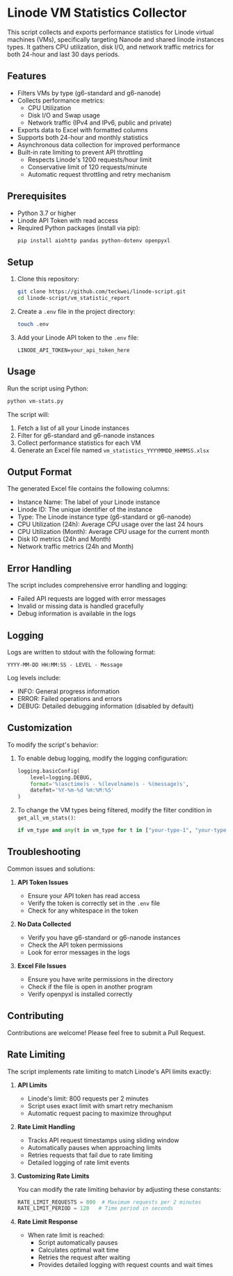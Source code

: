 # Linode VM Statistics Collector

This script collects and exports performance statistics for Linode virtual machines (VMs), specifically targeting Nanode and shared linode instances types. It gathers CPU utilization, disk I/O, and network traffic metrics for both 24-hour and last 30 days periods.

## Features

- Filters VMs by type (g6-standard and g6-nanode)
- Collects performance metrics:
  - CPU Utilization
  - Disk I/O and Swap usage
  - Network traffic (IPv4 and IPv6, public and private)
- Exports data to Excel with formatted columns
- Supports both 24-hour and monthly statistics
- Asynchronous data collection for improved performance
- Built-in rate limiting to prevent API throttling
  - Respects Linode's 1200 requests/hour limit
  - Conservative limit of 120 requests/minute
  - Automatic request throttling and retry mechanism

## Prerequisites

- Python 3.7 or higher
- Linode API Token with read access
- Required Python packages (install via pip):
  ```bash
  pip install aiohttp pandas python-dotenv openpyxl
  ```

## Setup

1. Clone this repository:
   ```bash
   git clone https://github.com/teckwei/linode-script.git
   cd linode-script/vm_statistic_report
   ```

2. Create a `.env` file in the project directory:
   ```bash
   touch .env
   ```

3. Add your Linode API token to the `.env` file:
   ```
   LINODE_API_TOKEN=your_api_token_here
   ```

## Usage

Run the script using Python:
```bash
python vm-stats.py
```

The script will:
1. Fetch a list of all your Linode instances
2. Filter for g6-standard and g6-nanode instances
3. Collect performance statistics for each VM
4. Generate an Excel file named `vm_statistics_YYYYMMDD_HHMMSS.xlsx`

## Output Format

The generated Excel file contains the following columns:
- Instance Name: The label of your Linode instance
- Linode ID: The unique identifier of the instance
- Type: The Linode instance type (g6-standard or g6-nanode)
- CPU Utilization (24h): Average CPU usage over the last 24 hours
- CPU Utilization (Month): Average CPU usage for the current month
- Disk IO metrics (24h and Month)
- Network traffic metrics (24h and Month)

## Error Handling

The script includes comprehensive error handling and logging:
- Failed API requests are logged with error messages
- Invalid or missing data is handled gracefully
- Debug information is available in the logs

## Logging

Logs are written to stdout with the following format:
```
YYYY-MM-DD HH:MM:SS - LEVEL - Message
```

Log levels include:
- INFO: General progress information
- ERROR: Failed operations and errors
- DEBUG: Detailed debugging information (disabled by default)

## Customization

To modify the script's behavior:

1. To enable debug logging, modify the logging configuration:
   ```python
   logging.basicConfig(
       level=logging.DEBUG,
       format='%(asctime)s - %(levelname)s - %(message)s',
       datefmt='%Y-%m-%d %H:%M:%S'
   )
   ```

2. To change the VM types being filtered, modify the filter condition in `get_all_vm_stats()`:
   ```python
   if vm_type and any(t in vm_type for t in ["your-type-1", "your-type-2"]):
   ```

## Troubleshooting

Common issues and solutions:

1. **API Token Issues**
   - Ensure your API token has read access
   - Verify the token is correctly set in the `.env` file
   - Check for any whitespace in the token

2. **No Data Collected**
   - Verify you have g6-standard or g6-nanode instances
   - Check the API token permissions
   - Look for error messages in the logs

3. **Excel File Issues**
   - Ensure you have write permissions in the directory
   - Check if the file is open in another program
   - Verify openpyxl is installed correctly

## Contributing

Contributions are welcome! Please feel free to submit a Pull Request.

## Rate Limiting

The script implements rate limiting to match Linode's API limits exactly:

1. **API Limits**
   - Linode's limit: 800 requests per 2 minutes
   - Script uses exact limit with smart retry mechanism
   - Automatic request pacing to maximize throughput

2. **Rate Limit Handling**
   - Tracks API request timestamps using sliding window
   - Automatically pauses when approaching limits
   - Retries requests that fail due to rate limiting
   - Detailed logging of rate limit events

3. **Customizing Rate Limits**
   
   You can modify the rate limiting behavior by adjusting these constants:
   ```python
   RATE_LIMIT_REQUESTS = 800  # Maximum requests per 2 minutes
   RATE_LIMIT_PERIOD = 120   # Time period in seconds
   ```

4. **Rate Limit Response**
   - When rate limit is reached:
     - Script automatically pauses
     - Calculates optimal wait time
     - Retries the request after waiting
     - Provides detailed logging with request counts and wait times 
